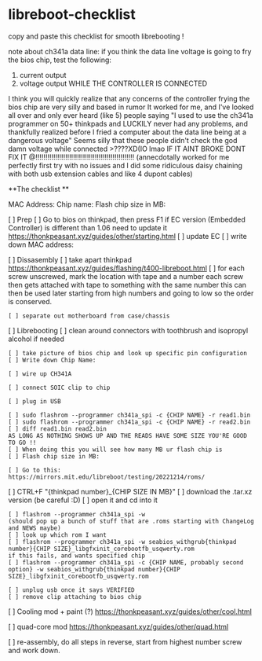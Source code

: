 # libreboot-checklist
copy and paste this checklist for smooth librebooting !

note about ch341a data line: if you think the data line voltage is going to fry the bios chip, test the following:
1. current output
2. voltage output WHILE THE CONTROLLER IS CONNECTED

I think you will quickly realize that any concerns of the controller frying the bios chip are very silly and based in rumor
It worked for me, and I've looked all over and only ever heard (like 5) people saying "I used to use the ch341a programmer on 50+ thinkpads and LUCKILY never had any problems, and thankfully realized before I fried a computer about the data line being at a dangerous voltage"
Seems silly that these people didn't check the god damn voltage while connected >????XD(IO lmao 
IF IT AINT BROKE DONT FIX IT @!!!!!!!!!!!!!!!!!!!!!!!!!!!!!!!!!!!!!!!!!!!!!!!!!!
(annecdotally worked for me perfectly first try with no issues and I did some ridiculous daisy chaining with both usb extension cables and like 4 dupont cables)

**The checklist **

MAC Address:
Chip name:
Flash chip size in MB: 

\[ ] Prep
    \[ ] Go to bios on thinkpad, then press F1
    if EC version (Embedded Controller) is different than 1.06 need to update it  https://thonkpeasant.xyz/guides/other/starting.html
    \[ ] update EC
    \[ ] write down MAC address: 

\[ ] Dissasembly 
    \[ ] take apart thinkpad
    https://thonkpeasant.xyz/guides/flashing/t400-libreboot.html
    \[ ] for each screw unscrewed, mark the location with tape and a number
        each screw then gets attached with tape to something with the same number
        this can then be used later starting from high numbers and going to low so the order is conserved.

    [ ] separate out motherboard from case/chassis

\[ ] Librebooting
    \[ ] clean around connectors with toothbrush and isopropyl alcohol if needed

    [ ] take picture of bios chip and look up specific pin configuration
    [ ] Write down Chip Name:

    [ ] wire up CH341A 

    [ ] connect SOIC clip to chip

    [ ] plug in USB

    [ ] sudo flashrom --programmer ch341a_spi -c {CHIP NAME} -r read1.bin
    [ ] sudo flashrom --programmer ch341a_spi -c {CHIP NAME} -r read2.bin
    [ ] diff read1.bin read2.bin
    AS LONG AS NOTHING SHOWS UP AND THE READS HAVE SOME SIZE YOU'RE GOOD TO GO !! 
    [ ] When doing this you will see how many MB ur flash chip is
    [ ] Flash chip size in MB:

    [ ] Go to this: 
    https://mirrors.mit.edu/libreboot/testing/20221214/roms/
\[ ] CTRL+F "{thinkpad number}\_{CHIP SIZE IN MB}"
    \[ ] download the .tar.xz version (be careful :D)
    \[ ] open it and cd into it 

    [ ] flashrom --programmer ch341a_spi -w
    (should pop up a bunch of stuff that are .roms starting with ChangeLog and NEWS maybe)
    [ ] look up which rom I want
    [ ] flashrom --programmer ch341a_spi -w seabios_withgrub{thinkpad number}{CHIP SIZE}_libgfxinit_corebootfb_usqwerty.rom
    if this fails, and wants specified chip
    [ ] flashrom --programmer ch341a_spi -c {CHIP NAME, probably second option} -w seabios_withgrub{thinkpad number}{CHIP SIZE}_libgfxinit_corebootfb_usqwerty.rom

    [ ] unplug usb once it says VERIFIED
    [ ] remove clip attaching to bios chip

\[ ] Cooling mod + paint (?)
https://thonkpeasant.xyz/guides/other/cool.html

\[ ] quad-core mod
https://thonkpeasant.xyz/guides/other/quad.html

\[ ] re-assembly, do all steps in reverse, start from highest number screw and work down.
